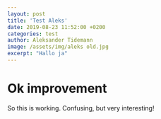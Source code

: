 ```yaml
---
layout: post
title: 'Test Aleks'
date: 2019-08-23 11:52:00 +0200
categories: test
author: Aleksander Tidemann
image: /assets/img/aleks old.jpg
excerpt: "Hallo ja"
---
```


# Ok improvement

So this is working. Confusing, but very interesting!
